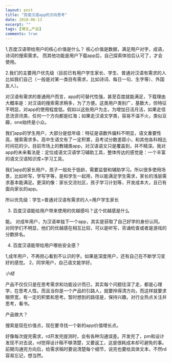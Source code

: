 ```yaml
---
layout: post
title: "百度汉语app的方向思考"
date: 2018-06-13
excerpt: ""
tags: [博文,产品]
comments: true
---
```


1,百度汉语带给用户的核心价值是什么？
核心价值是数据，满足用户对字，成语，诗词的搜索需求。
而其他功能是用户下载app后，自己探索体验后认可了，才会使用。

2.我们的主要用户优先级（目前已有用户学生家长、学生、普通对汉语有需求的人比如我们自己（一般是对某一类目有需求，比如诗词、每日一句、生字等）、外国友人）。

对汉语有需求的普通用户而言，app的可替代性强，甚至百度就能满足，下载理由大概率是：对汉语的搜索需求稍多，为了方便。这类用户类别广，基数大，但特征不明显，对app的使用程度低。假如以这些用户为主，为增加日活月活，如果走信息流资讯类，任何一个方向都是红海；如果走汉语文学类，容易不温不火，类似豆瓣，one始终是小众。

我们app的学生用户，大部分是低年级：特征是语数外偏科不明显，语文重要性高，搜索需求多。高中生语文有了一定积累，且考试分数差距小，和其他各科相比时间花的少。目前市场上的教辅类app，对汉语语文只是覆盖到，并不精深。我对app的未来看法是：定位成语文汉语学习辅助工具，整体传达的感觉是：一个丰富的语文汉语知识库+学习工具。

我们app的家长用户，孩子一般处于低龄，需要监督和辅助学习。所以很多使用场景，比如听写，学写字等，是和学生一起用，所以能满足学生需求，家长的浅层需求基本能满足。更深的像：家长交流社区，孩子学习计划等，开发成本大，且已有面向家长的app。

所以优先级：学生>普通对汉语有需求的人>用户学生家长


3. 百度汉语能给用户带来使用的优越感吗？这个优越感是什么

能。
对成年用户，为汉语单独下一个app，其实是获取了自己好学的身份认同。
对同学们不明显，他们的优越感在相互比较，可以是听写，背诵检查或者是游戏的分数排名。

4. 百度汉语能带给用户哪些安全感？

1,成年用户，不再担心看到不认识的字。如果是深度用户，还有自己在不断学习变好的感觉。
2，同学用户，自己语文能学好。


*小结*

产品不仅仅只是在思考需求和功能设计而已，其实每个问题往深了走，都是心理学，在思考人性。而且当你是一个产品的引路人，就要拎得清方向，而这样就要求眼界宽，有一定的积累和思考。暂时想到的路径是，保持兴趣，对行业热点关注并思考，看书。

产品做大？

搜索是现在价值点，现在要寻找一个新的app价值增长点。

好像每次提完需求，rd开发完提测时，会有各种沟通误差。开发完了，pm和设计发现不对去说，rd觉得设计稿不够清楚，又要返工，这是很耗成本却可避免的事。前期沟通完方向后，给需求稿时要说清楚每个细节，说完也要给具体文本，不然rd容易忘记，想当然。







